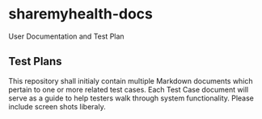 # sharemyhealth-docs
User Documentation and Test Plan


Test Plans
----------

This repository shall initialy contain multiple Markdown documents which pertain to one or more related test cases. 
Each Test Case document will serve as a guide to help testers walk through system functionality.  Please include screen shots liberaly.














